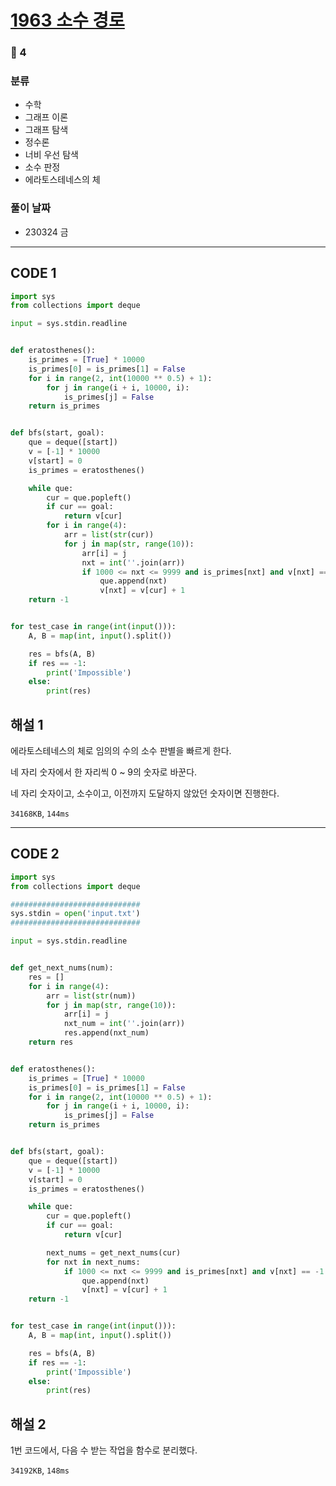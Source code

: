 # [1963 소수 경로](https://www.acmicpc.net/problem/1963)

### 🥇 4

### 분류

- 수학
- 그래프 이론
- 그래프 탐색
- 정수론
- 너비 우선 탐색
- 소수 판정
- 에라토스테네스의 체

### 풀이 날짜

- 230324 금

---

## CODE 1

```python
import sys
from collections import deque

input = sys.stdin.readline


def eratosthenes():
    is_primes = [True] * 10000
    is_primes[0] = is_primes[1] = False
    for i in range(2, int(10000 ** 0.5) + 1):
        for j in range(i + i, 10000, i):
            is_primes[j] = False
    return is_primes


def bfs(start, goal):
    que = deque([start])
    v = [-1] * 10000
    v[start] = 0
    is_primes = eratosthenes()

    while que:
        cur = que.popleft()
        if cur == goal:
            return v[cur]
        for i in range(4):
            arr = list(str(cur))
            for j in map(str, range(10)):
                arr[i] = j
                nxt = int(''.join(arr))
                if 1000 <= nxt <= 9999 and is_primes[nxt] and v[nxt] == -1:
                    que.append(nxt)
                    v[nxt] = v[cur] + 1
    return -1


for test_case in range(int(input())):
    A, B = map(int, input().split())

    res = bfs(A, B)
    if res == -1:
        print('Impossible')
    else:
        print(res)

```

## 해설 1

에라토스테네스의 체로 임의의 수의 소수 판별을 빠르게 한다.

네 자리 숫자에서 한 자리씩 0 ~ 9의 숫자로 바꾼다.

네 자리 숫자이고, 소수이고, 이전까지 도달하지 않았던 숫자이면 진행한다.

`34168KB`, `144ms`

---

## CODE 2

```python
import sys
from collections import deque

#############################
sys.stdin = open('input.txt')
#############################

input = sys.stdin.readline


def get_next_nums(num):
    res = []
    for i in range(4):
        arr = list(str(num))
        for j in map(str, range(10)):
            arr[i] = j
            nxt_num = int(''.join(arr))
            res.append(nxt_num)
    return res


def eratosthenes():
    is_primes = [True] * 10000
    is_primes[0] = is_primes[1] = False
    for i in range(2, int(10000 ** 0.5) + 1):
        for j in range(i + i, 10000, i):
            is_primes[j] = False
    return is_primes


def bfs(start, goal):
    que = deque([start])
    v = [-1] * 10000
    v[start] = 0
    is_primes = eratosthenes()

    while que:
        cur = que.popleft()
        if cur == goal:
            return v[cur]

        next_nums = get_next_nums(cur)
        for nxt in next_nums:
            if 1000 <= nxt <= 9999 and is_primes[nxt] and v[nxt] == -1:
                que.append(nxt)
                v[nxt] = v[cur] + 1
    return -1


for test_case in range(int(input())):
    A, B = map(int, input().split())

    res = bfs(A, B)
    if res == -1:
        print('Impossible')
    else:
        print(res)

```

## 해설 2

1번 코드에서, 다음 수 받는 작업을 함수로 분리했다.

`34192KB`, `148ms`
